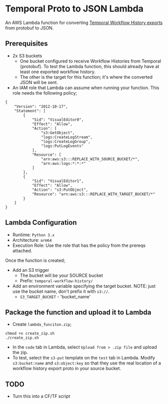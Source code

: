 # Temporal Proto to JSON Lambda

An AWS Lambda function for converting [Temporal Workflow History exports](https://docs.temporal.io/cloud/export) from protobuf to JSON.

## Prerequisites

* 2x S3 buckets
    * One bucket configured to receive Workflow Histories from Temporal (protobuf). To test the Lambda function, this should already have at least one exported workflow history.
    * The other is the target for this function; it's where the converted JSON will be sent.
* An IAM role that Lambda can assume when running your function. This role needs the following policy;

```
{
    "Version": "2012-10-17",
    "Statement": [
        {
            "Sid": "VisualEditor0",
            "Effect": "Allow",
            "Action": [
                "s3:GetObject",
                "logs:CreateLogStream",
                "logs:CreateLogGroup",
                "logs:PutLogEvents"
            ],
            "Resource": [
                "arn:aws:s3:::REPLACE_WITH_SOURCE_BUCKET/*",
                "arn:aws:logs:*:*:*"
            ]
        },
        {
            "Sid": "VisualEditor1",
            "Effect": "Allow",
            "Action": "s3:PutObject",
            "Resource": "arn:aws:s3:::REPLACE_WITH_TARGET_BUCKET/*"
        }
    ]
}
```

## Lambda Configuration

* Runtime: `Python 3.x`
* Architecture: `arm64`
* Execution Role: Use the role that has the policy from the prereqs attached.

Once the function is created;

* Add an S3 trigger
    * The bucket will be your SOURCE bucket
    * Prefix: `temporal-workflow-history/`
* Add an environment variable specifying the target bucket. NOTE: just use the bucket name, don't prefix it with `s3://`.
    * `S3_TARGET_BUCKET` - 'bucket_name'


## Package the function and upload it to Lambda

* Create `lambda_funciton.zip`;

```
chmod +x create_zip.sh
./create_zip.sh
```

* In the `code` tab in Lambda, select `Upload from > .zip file` and upload the zip.
* To test, select the `s3-put` template on the `test` tab in Lambda. Modify `s3:bucket:name` and `s3:object:key` so that they use the real location of a workflow history export proto in your source bucket.


## TODO
* Turn this into a CF/TF script